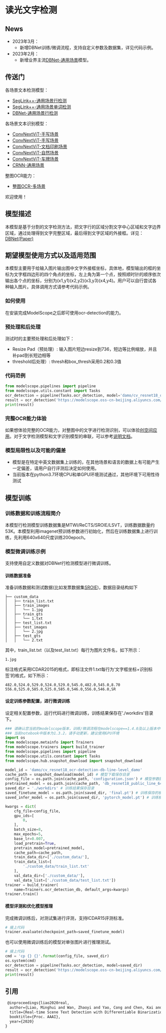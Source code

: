 

# 读光文字检测
## News
- 2023年3月：
    - 新增DBNet训练/微调流程，支持自定义参数及数据集，详见代码示例。
- 2023年2月：
    - 新增业界主流[DBNet-通用场景](https://www.modelscope.cn/models/damo/cv_resnet18_ocr-detection-db-line-level_damo/summary)模型。

## 传送门
各场景文本检测模型：
- [SegLink++-通用场景行检测](https://modelscope.cn/models/damo/cv_resnet18_ocr-detection-line-level_damo/summary)
- [SegLink++-通用场景单词检测](https://modelscope.cn/models/damo/cv_resnet18_ocr-detection-word-level_damo/summary)
- [DBNet-通用场景行检测](https://www.modelscope.cn/models/damo/cv_resnet18_ocr-detection-db-line-level_damo/summary)

各场景文本识别模型：
- [ConvNextViT-手写场景](https://www.modelscope.cn/models/damo/cv_convnextTiny_ocr-recognition-handwritten_damo/summary)
- [ConvNextViT-手写场景](https://www.modelscope.cn/models/damo/cv_convnextTiny_ocr-recognition-handwritten_damo/summary)
- [ConvNextViT-文档印刷场景](https://www.modelscope.cn/models/damo/cv_convnextTiny_ocr-recognition-document_damo/summary)
- [ConvNextViT-自然场景](https://www.modelscope.cn/models/damo/cv_convnextTiny_ocr-recognition-scene_damo/summary)
- [ConvNextViT-车牌场景](https://www.modelscope.cn/models/damo/cv_convnextTiny_ocr-recognition-licenseplate_damo/summary)
- [CRNN-通用场景](https://www.modelscope.cn/models/damo/cv_crnn_ocr-recognition-general_damo/summary)

整图OCR能力：
- [整图OCR-多场景](https://modelscope.cn/studios/damo/cv_ocr-text-spotting/summary)

欢迎使用！

## 模型描述

本模型是基于分割的文字检测方法，把文字行的区域分割文字中心区域和文字边界区域，通过处理得到文字完整区域，最后得到文字区域的外接框。详见：[DBNet(Paper)](https://arxiv.org/pdf/1911.08947.pdf)


## 期望模型使用方式以及适用范围
本模型主要用于给输入图片输出图中文字外接框坐标，具体地，模型输出的框的坐标为文字框四边形的四个角点的坐标，左上角为第一个点，按照顺时针的顺序依次输出各个点的坐标，分别为(x1,y1)(x2,y2)(x3,y3)(x4,y4)。用户可以自行尝试各种输入图片。具体调用方式请参考代码示例。

### 如何使用
在安装完成ModelScope之后即可使用ocr-detection的能力。

### 预处理和后处理
测试时的主要预处理和后处理如下：
- Resize Pad（预处理）: 输入图片短边resize到736，短边等比例缩放，并且补pad到长短边相等
- threshold后处理）: thresh和box_thresh采用0.2和0.3值

### 代码范例
```python
from modelscope.pipelines import pipeline
from modelscope.utils.constant import Tasks
ocr_detection = pipeline(Tasks.ocr_detection, model='damo/cv_resnet18_ocr-detection-db-line-level_damo')
result = ocr_detection('https://modelscope.oss-cn-beijing.aliyuncs.com/test/images/ocr_detection.jpg')
print(result)
```

### 完整OCR能力体验
如果想体验完整的OCR能力，对整图中的文字进行检测识别，可以体验[创空间应用](https://modelscope.cn/studios/damo/cv_ocr-text-spotting/summary)。对于文字检测模型和文字识别模型的串联，可以参考[说明文档](https://modelscope.cn/dynamic/article/42)。

### 模型局限性以及可能的偏差
- 模型是在特定中英文数据集上训练的，在其他场景和语言的数据上有可能产生一定偏差，请用户自行评测后决定如何使用。
- 当前版本在python3.7环境CPU和单GPU环境测试通过，其他环境下可用性待测试

## 模型训练

### 训练数据和训练流程简介
本模型行检测模型训练数据集是MTWI/ReCTS/SROIE/LSVT，训练数据数量约53K。本模型利用imagenet预训练参数进行初始化，然后在训练数据集上进行训练，先利用640x640尺度训练200epoch。

### 模型微调训练示例
支持使用自定义数据对DBNet行检测模型进行微调训练。

#### 训练数据准备
准备训练数据和测试数据(比如发票数据集[SROIE](https://rrc.cvc.uab.es/?ch=13&com=tasks))，数据目录结构如下
```
├── custom_data
│   ├── train_list.txt
│   ├── train_images
│   │   └── 1.jpg
│   ├── train_gts
│   │   └── 1.txt
│   ├── test_list.txt
│   ├── test_images
│   │   └── 2.jpg
│   ├── test_gts
│   │   └── 2.txt
```
其中，train_list.txt（以及test_list.txt）每行为图片文件名，如下所示：
```
1.jpg
```
标注格式采用ICDAR2015的格式，即标注文件1.txt每行为‘文字框坐标+识别标签’的格式，如下所示：
```
482.0,524.0,529.0,524.0,529.0,545.0,482.0,545.0,8.70
556.0,525.0,585.0,525.0,585.0,546.0,556.0,546.0,SR
```

#### 设定训练参数配置，进行微调训练
设定相关配置参数，运行代码进行微调训练，训练结果保存在'./workdirs'目录下。

```python
### 请确认您当前的modelscope版本，训练/微调流程在modelscope==1.4.0及以上版本中 
### 当前notebook中版本为1.3.2，请手动更新，建议使用GPU环境
import os
from modelscope.metainfo import Trainers
from modelscope.trainers import build_trainer
from modelscope.pipelines import pipeline
from modelscope.utils.constant import Tasks
from modelscope.hub.snapshot_download import snapshot_download

model_id = 'damo/cv_resnet18_ocr-detection-db-line-level_damo'
cache_path = snapshot_download(model_id) # 模型下载保存目录
config_file = os.path.join(cache_path, 'configuration.json') # 模型参数配置文件，可以自定义
pretrained_model = os.path.join(cache_path, 'db_resnet18_public_line_640x640.pt') # 预训练模型
saved_dir = './workdirs' # 训练结果保存目录
saved_finetune_model = os.path.join(saved_dir, 'final.pt') # 训练保存的模型路径
saved_infer_model = os.path.join(saved_dir, 'pytorch_model.pt') # 训练模型转换成推理模型的路径

kwargs = dict(
    cfg_file=config_file,
    gpu_ids=[
        0,
    ],
    batch_size=8,
    max_epochs=5,
    base_lr=0.007,
    load_pretrain=True,
    pretrain_model=pretrained_model,
    cache_path=cache_path,
    train_data_dir=['./custom_data/'],
    train_data_list=[
        './custom_data/train_list.txt'
    ],
    val_data_dir=['./custom_data/'],
    val_data_list=['./custom_data/test_list.txt'])
trainer = build_trainer(
    name=Trainers.ocr_detection_db, default_args=kwargs)
trainer.train()

```

#### 模型评测和优化模型推理
完成微调训练后，对测试集进行评测，支持ICDAR15评测标准。
```python
# 接上代码
trainer.evaluate(checkpoint_path=saved_finetune_model)
```

也可以使用微调训练后的模型对单张图片进行推理测试。
```python
# 接上代码
cmd = 'cp {} {}'.format(config_file, saved_dir)
os.system(cmd)
ocr_detection = pipeline(Tasks.ocr_detection, model=saved_dir)
result = ocr_detection('https://modelscope.oss-cn-beijing.aliyuncs.com/test/images/ocr_detection.jpg')
print(result)
```

## 引用

```latex
 @inproceedings{liao2020real,
  author={Liao, Minghui and Wan, Zhaoyi and Yao, Cong and Chen, Kai and Bai, Xiang},
  title={Real-time Scene Text Detection with Differentiable Binarization},
  booktitle={Proc. AAAI},
  year={2020}
}
```